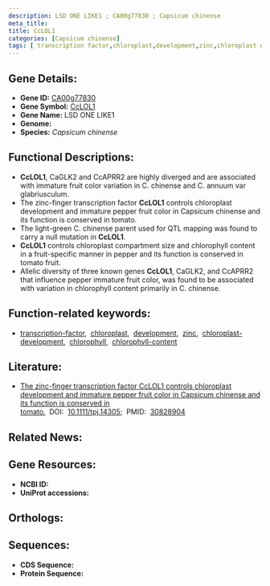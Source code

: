 ```yaml
---
description: LSD ONE LIKE1 ; CA00g77830 ; Capsicum chinense
meta_title:
title: CcLOL1
categories: [Capsicum chinense]
tags: [ transcription factor,chloroplast,development,zinc,chloroplast development,chlorophyll,chlorophyll content ]
---
```


## Gene Details:
- **Gene ID:** [CA00g77830]()
- **Gene Symbol:** <u>CcLOL1</u>
- **Gene Name:** LSD ONE LIKE1
- **Genome:** []()
- **Species:** *Capsicum chinense*

## Functional Descriptions:
   - **CcLOL1**, CaGLK2 and CcAPRR2 are highly diverged and are associated with immature fruit color variation in C. chinense and C. annuum var glabriusculum.
   - The zinc-finger transcription factor **CcLOL1** controls chloroplast development and immature pepper fruit color in Capsicum chinense and its function is conserved in tomato.
   - The light-green C. chinense parent used for QTL mapping was found to carry a null mutation in **CcLOL1**.
   - **CcLOL1** controls chloroplast compartment size and chlorophyll content in a fruit-specific manner in pepper and its function is conserved in tomato fruit.
   - Allelic diversity of three known genes **CcLOL1**, CaGLK2, and CcAPRR2 that influence pepper immature fruit color, was found to be associated with variation in chlorophyll content primarily in C. chinense.

## Function-related keywords:
   - [transcription-factor](/tags/transcription-factor/),&nbsp;&nbsp;[chloroplast](/tags/chloroplast/),&nbsp;&nbsp;[development](/tags/development/),&nbsp;&nbsp;[zinc](/tags/zinc/),&nbsp;&nbsp;[chloroplast-development](/tags/chloroplast-development/),&nbsp;&nbsp;[chlorophyll](/tags/chlorophyll/),&nbsp;&nbsp;[chlorophyll-content](/tags/chlorophyll-content/)

## Literature:
   - [The zinc-finger transcription factor CcLOL1 controls chloroplast development and immature pepper fruit color in Capsicum chinense and its function is conserved in tomato.](https://doi.org/10.1111/tpj.14305)&nbsp;&nbsp;DOI:&nbsp;&nbsp;[10.1111/tpj.14305](https://doi.org/10.1111/tpj.14305);&nbsp;&nbsp;PMID:&nbsp;&nbsp;[30828904](https://pubmed.ncbi.nlm.nih.gov/30828904/)

## Related News:

## Gene Resources:
- **NCBI ID:**  [](https://www.ncbi.nlm.nih.gov/gene/?term=)
- **UniProt accessions:**  [](https://www.uniprot.org/uniprotkb//entry)

## Orthologs:

## Sequences:
- **CDS Sequence:**
- **Protein Sequence:**
